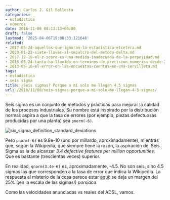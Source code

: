 ```yaml
---
author: Carlos J. Gil Bellosta
categories:
- estadística
- números
date: 2016-11-08 08:13:13+00:00
draft: false
lastmod: '2025-04-06T19:06:33.121648'
related:
- 2017-05-24-aquellos-que-ignoran-la-estadistica-etcetera.md
- 2020-01-22-siete-llaves-al-sepulcro-del-metodo-delta.md
- 2017-12-18-el-z-score-es-una-medida-inadecuada-de-la-perpejidad.md
- 2016-05-24-tanto-ha-llovido-en-terminos-de-precision-numerica-desde-2008.md
- 2013-05-16-el-error-en-las-encuestas-cuentas-en-una-servilleta.md
tags:
- estadística
- seis sigma
title: ¿Seis sigmas? Porque a mí solo me llegan 4.5 sigmas
url: /2016/11/08/seis-sigmas-porque-a-mi-solo-me-llegan-4-5-sigmas/
---
```


Seis sigma es un conjunto de métodos y prácticas para mejorar la calidad de los procesos industriales. Su nombre está inspirado por la distribución normal: aspira a que la tasa de errores (por ejemplo, piezas defectuosas producidas por una planta) sea `pnorm(-6)`.

![six_sigma_definition_standard_deviations](/wp-uploads/2016/11/six_sigma_definition_standard_deviations.jpg)

Pero `pnorm(-6)` es 9.8e-10 (uno por millardo, aproximadamente), mientras que, según la Wikipedia, que siempre tiene la razón, la aspiración del Seis Sigma es la de alcanzar _3.4 defective features per million opportunities_. Que es bastante (trescientas veces) superior.

En realidad, `qnorm(3.4e-6)` es, aproximadamente, -4.5. No son seis, sino 4.5 sigmas las que corresponden a la tasa de error que indica la Wikipedia. La respuesta al misterio de la cosa parece estar [aquí](https://www.isixsigma.com/ask-dr-mikel-harry/ask-six-sigma-methodology/where-did-name-six-sigma-come/): se deja un margen del 25% (¡en la escala de las sigmas!) _porsiaca_.

Como las velocidades anunciadas vs reales del ADSL, vamos.